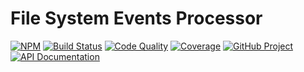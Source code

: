 File System Events Processor
============================

[![NPM][npm-image]][npm-url]
[![Build Status][build-status-img]][build-status-link]
[![Code Quality][quality-img]][quality-link]
[![Coverage][coverage-img]][coverage-link]
[![GitHub Project][github-image]][github-url]
[![API Documentation][api-docs-image]][API documentation]

[npm-image]: https://img.shields.io/npm/v/@proc7ts/fs-events.svg?logo=npm
[npm-url]: https://www.npmjs.com/package/@proc7ts/fs-events
[build-status-img]: https://github.com/proc7ts/fs-events/workflows/Build/badge.svg
[build-status-link]: https://github.com/proc7ts/fs-events/actions?query=workflow:Build
[quality-img]: https://app.codacy.com/project/badge/Grade/694ef3db15234fd68cb6ba5405d421a0
[quality-link]: https://www.codacy.com/gh/proc7ts/fs-events/dashboard?utm_source=github.com&utm_medium=referral&utm_content=proc7ts/fs-events&utm_campaign=Badge_Grade
[coverage-img]: https://app.codacy.com/project/badge/Coverage/694ef3db15234fd68cb6ba5405d421a0
[coverage-link]: https://www.codacy.com/gh/proc7ts/fs-events/dashboard?utm_source=github.com&utm_medium=referral&utm_content=proc7ts/fs-events&utm_campaign=Badge_Coverage
[github-image]: https://img.shields.io/static/v1?logo=github&label=GitHub&message=project&color=informational
[github-url]: https://github.com/proc7ts/fs-events
[api-docs-image]: https://img.shields.io/static/v1?logo=typescript&label=API&message=docs&color=informational
[API documentation]: https://proc7ts.github.io/fs-events/ 
